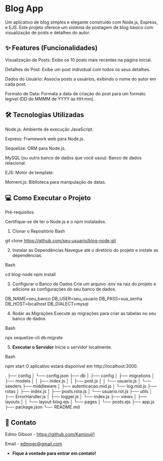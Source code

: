 # Blog App

Um aplicativo de blog simples e elegante construído com Node.js, Express, e EJS. Este projeto oferece um sistema de postagem de blog básico com visualização de posts e detalhes do autor.


## ✨ Features (Funcionalidades)

Visualização de Posts: Exibe os 10 posts mais recentes na página inicial.

Detalhes do Post: Exibe um post individual com todos os seus detalhes.

Dados do Usuário: Associa posts a usuários, exibindo o nome do autor em cada post.

Formato de Data: Formata a data de criação do post para um formato legível (DD de MMMM de YYYY às HH:mm).



## 🛠️ Tecnologias Utilizadas

Node.js: Ambiente de execução JavaScript.

Express: Framework web para Node.js.

Sequelize: ORM para Node.js.

MySQL (ou outro banco de dados que você usou): Banco de dados relacional.

EJS: Motor de template.

Moment.js: Biblioteca para manipulação de datas.



## 💻 Como Executar o Projeto

Pré-requisitos

Certifique-se de ter o Node.js e o npm instalados.

1. Clonar o Repositório
Bash

git clone https://github.com/seu-usuario/blog-node.git

2. Instalar as Dependências
Navegue até o diretório do projeto e instale as dependências.

Bash

cd blog-node
npm install

3. Configurar o Banco de Dados
Crie um arquivo .env na raiz do projeto e adicione as configurações do seu banco de dados.

DB_NAME=seu_banco
DB_USER=seu_usuario
DB_PASS=sua_senha
DB_HOST=localhost
DB_DIALECT=mysql

4. Rodar as Migrações
Execute as migrações para criar as tabelas no seu banco de dados.

Bash

npx sequelize-cli db:migrate

5. **Executar o Servidor**
   Inicie o servidor localmente.

Bash

npm start
O aplicativo estará disponível em http://localhost:3000.

.
├── config
│   └── config.json
├── db
│   ├── config
│   ├── migrations
│   ├── models
│   │   ├── index.js
│   │   ├── post.js
│   │   └── usuario.js
│   └── seeders
├── middleware
│   ├── autenticacao.mid.js
│   └── log.mid.js
├── rotas
│   ├── index.js
│   ├── posts.rota.js
│   └── usuario.rot.js
├── utils
│   ├── ErrorHandler.js
│   ├── logger.js
│   └── index.js
├── views
│   ├── layouts
│   │   └── layout-blog.ejs
│   └── pages
│       └── posts.ejs
├── app.js
├── package.json
└── README.md

## 📧 Contato


Edmo Gibson - https://github.com/Kamiouji1

Email - edmogc@gmail.com

* **Fique à vontade para entrar em contato!**
